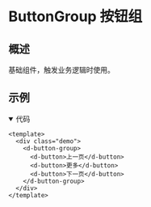 # ButtonGroup 按钮组

## 概述

基础组件，触发业务逻辑时使用。

## 示例

<ClientOnly>
  <demo-button-group></demo-button-group>
</ClientOnly>

<details open>
<summary>代码</summary>

```vue
<template>
  <div class="demo">
    <d-button-group>
      <d-button>上一页</d-button>
      <d-button>更多</d-button>
      <d-button>下一页</d-button>
    </d-button-group>
  </div>
</template>
```

</details>
